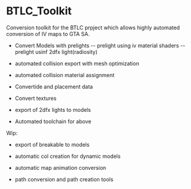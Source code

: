 # BTLC_Toolkit

Conversion toolkit for the BTLC prpject which allows 
highly automated conversion of IV maps to GTA SA.

- Convert Models with prelights
-- prelight using iv material shaders
-- prelight usinf 2dfx light(radiosity)
- automated collision export with mesh optimization
- automated collision material assignment
- Convertide and placement data
- Convert textures
- export of 2dfx lights to models

- Automated toolchain for above

Wip:
- export of breakable to models
- automatic col creation for dynamic models
- automatic map animation conversion

- path conversion and path creation tools
